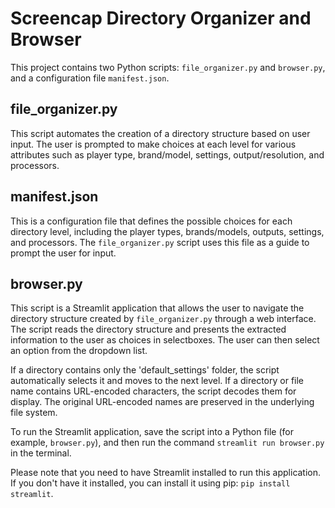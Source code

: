 # Screencap Directory Organizer and Browser

This project contains two Python scripts: `file_organizer.py` and `browser.py`, and a configuration file `manifest.json`.

## file_organizer.py

This script automates the creation of a directory structure based on user input. The user is prompted to make choices at each level for various attributes such as player type, brand/model, settings, output/resolution, and processors. 

## manifest.json

This is a configuration file that defines the possible choices for each directory level, including the player types, brands/models, outputs, settings, and processors. The `file_organizer.py` script uses this file as a guide to prompt the user for input. 

## browser.py

This script is a Streamlit application that allows the user to navigate the directory structure created by `file_organizer.py` through a web interface. The script reads the directory structure and presents the extracted information to the user as choices in selectboxes. The user can then select an option from the dropdown list.

If a directory contains only the 'default_settings' folder, the script automatically selects it and moves to the next level. If a directory or file name contains URL-encoded characters, the script decodes them for display. The original URL-encoded names are preserved in the underlying file system.

To run the Streamlit application, save the script into a Python file (for example, `browser.py`), and then run the command `streamlit run browser.py` in the terminal.

Please note that you need to have Streamlit installed to run this application. If you don't have it installed, you can install it using pip: `pip install streamlit`.

